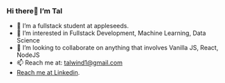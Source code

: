 ### Hi there👋 I’m Tal 

* 🌱 I’m a fullstack student at appleseeds.
* 👀 I’m interested in Fullstack Development, Machine Learning, Data Science 
* 💞️ I’m looking to collaborate on anything that involves Vanilla JS, React, NodeJS
* 📫 Reach me at: talwind1@gmail.com
* [Reach me at Linkedin](https://www.linkedin.com/in/tal-wind/).


<!---
Talwind1/Talwind1 is a ✨ special ✨ repository because its `README.md` (this file) appears on your GitHub profile.
You can click the Preview link to take a look at your changes.
--->


